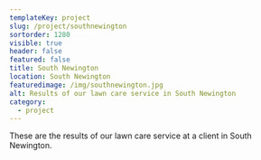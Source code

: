```yaml
---
templateKey: project
slug: /project/southnewington
sortorder: 1280
visible: true
header: false
featured: false
title: South Newington
location: South Newington
featuredimage: /img/southnewington.jpg
alt: Results of our lawn care service in South Newington
category:
  - project
---
```

These are the results of our lawn care service at a client in South Newington.


